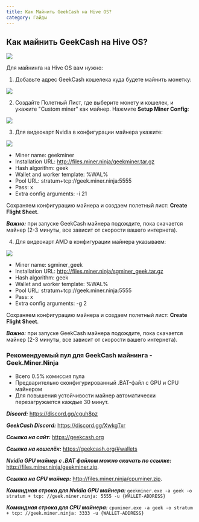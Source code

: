 ```yaml
---
title: Как Майнить GeekCash на Hive OS?
category: Гайды
---
```


## Как майнить GeekCash на Hive OS?

<img src="https://images.golos.io/DQmdua5LfZqEeuho8faPdsh2qt5WtzR57Yr9EXLnAY9L8bo/image.png">

Для майнинга на Hive OS вам нужно:
1. Добавьте адрес GeekCash кошелека куда будете майнить монетку:
<img src="https://images.golos.io/DQmZworYwjUqAuhXi9pTqV5aiuZLxK2Cho5jMjdjagwvn9L/image.png">

2. Создайте Полетный Лист, где выберите монету и кошелек, и укажите "Custom miner" как майнер. Нажмите **Setup Miner Config**:
<img src="https://images.golos.io/DQmV2xvAt1FkDAGa5gG86aNU4Eit4JD5z8y3qYAwQ5Qvi7U/image.png">

3. Для видеокарт Nvidia в конфигурации майнера укажите:
<img src="https://images.golos.io/DQmae8Gsror11SpLWAxPjdFcbMnJTxmE3bkE82HNZHFd3e6/image.png">

- Miner name: geekminer
- Installation URL: http://files.miner.ninja/geekminer.tar.gz
- Hash algorithm: geek
- Wallet and worker template: %WAL%
- Pool URL: stratum+tcp://geek.miner.ninja:5555
- Pass: x
- Extra config arguments: -i 21

Сохраняем конфигурацию майнера и создаем полетный лист: **Create Flight Sheet**.

***Важно:*** при запуске GeekCash майнера подождите, пока скачается майнер (2-3 минуты, все зависит от скорости вашего интернета).

4. Для видеокарт AMD в конфигурации майнера указываем:
<img src="https://images.golos.io/DQmTnMKg6E3TToA3cdsNPTX5DcbWoU33eygUkogBRqqcE3n/image.png">

- Miner name: sgminer_geek
- Installation URL: http://files.miner.ninja/sgminer_geek.tar.gz
- Hash algorithm: geek
- Wallet and worker template: %WAL%
- Pool URL: stratum+tcp://geek.miner.ninja:5555
- Pass: x
- Extra config arguments: -g 2

Сохраняем конфигурацию майнера и создаем полетный лист: **Create Flight Sheet**.

***Важно:*** при запуске GeekCash майнера подождите, пока скачается майнер (2-3 минуты, все зависит от скорости вашего интернета).

### Рекомендуемый пул для GeekCash майнинга - Geek.Miner.Ninja
- Всего 0.5% комиссия пула
- Предварительно сконфигурированный .BAT-файл с GPU и CPU майнером
- Для повышения устойчивости майнер автоматически перезагружается каждые 30 минут.

***Discord:*** https://discord.gg/cguh8pz

***GeekCash Discord:*** https://discord.gg/XwkgTxr

***Ссылка на сайт:*** https://geekcash.org

***Ссылка на кошелёк:*** https://geekcash.org/#wallets

***Nvidia GPU майнер с .BAT файлом можно скачать по ссылке:*** http://files.miner.ninja/geekminer.zip.

***Ссылка на CPU майнер:*** http://files.miner.ninja/cpuminer.zip.

***Командная строка для Nvidia GPU майнера:*** `geekminer.exe -a geek -o stratum + tcp: //geek.miner.ninja: 5555 -u {WALLET-ADDRESS}`

***Командная строка для CPU майнера:***
`cpuminer.exe -a geek -o stratum + tcp: //geek.miner.ninja: 3333 -u {WALLET-ADDRESS}`

